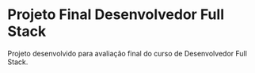 # Projeto Final Desenvolvedor Full Stack
 Projeto desenvolvido para avaliação final do curso de Desenvolvedor Full Stack.
